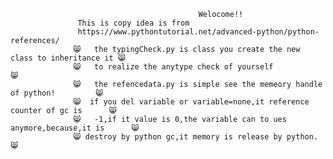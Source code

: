                                               Welocome!!
                   This is copy idea is from 
                   https://www.pythontutorial.net/advanced-python/python-references/
                  😸   the typingCheck.py is class you create the new class to inheritance it 😸
                  😸   to realize the anytype check of yourself                               😸
				  😸   the refencedata.py is simple see the memeory handle of python!         😸
				  😸  if you del variable or variable=none,it reference counter of gc is      😸 
				  😸   -1,if it value is 0,the variable can to ues anymore,because,it is      😸
				  😸 destroy by python gc,it memory is release by python.                    😸
                   
